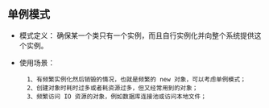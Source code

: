 ## 单例模式

- 模式定义： 确保某一个类只有一个实例，而且自行实例化并向整个系统提供这个实例。
- 使用场景： 

        1、有频繁实例化然后销毁的情况，也就是频繁的 new 对象，可以考虑单例模式；
        2、创建对象时耗时过多或者耗资源过多，但又经常用到的对象；
        3、频繁访问 IO 资源的对象，例如数据库连接池或访问本地文件；